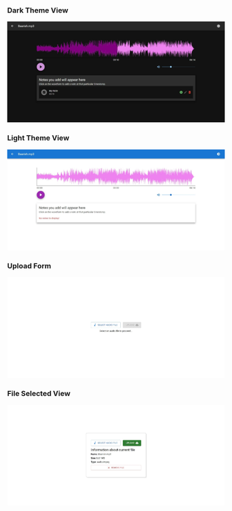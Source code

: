 ### Dark Theme View

![dark-theme-view](screenshots/darkThemeView.jpeg)

### Light Theme View

![light-theme-view](screenshots/lightThemeView.jpeg)

### Upload Form

![upload-form-view](screenshots/uploadForm.jpeg)

### File Selected View

![file-selected-view](screenshots/fileSelected.jpeg)
